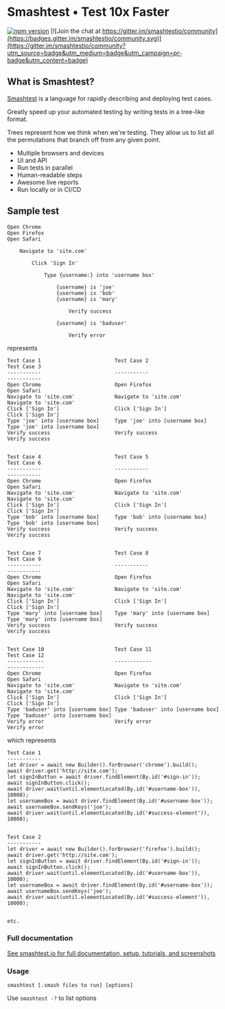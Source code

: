 # Smashtest • Test 10x Faster

[![npm version](https://badge.fury.io/js/smashtest.svg)](https://badge.fury.io/js/smashtest)
[![Join the chat at https://gitter.im/smashtestio/community](https://badges.gitter.im/smashtestio/community.svg)](https://gitter.im/smashtestio/community?utm_source=badge&utm_medium=badge&utm_campaign=pr-badge&utm_content=badge)

## What is Smashtest?

[Smashtest](https://smashtest.io) is a language for rapidly describing and deploying test cases.

Greatly speed up your automated testing by writing tests in a tree-like format.

Trees represent how we think when we're testing. They allow us to list all the permutations that branch off from any given point.

- Multiple browsers and devices
- UI and API
- Run tests in parallel
- Human-readable steps
- Awesome live reports
- Run locally or in CI/CD

## Sample test

```
Open Chrome
Open Firefox
Open Safari

    Navigate to 'site.com'

        Click 'Sign In'

            Type {username:} into 'username box'

                {username} is 'joe'
                {username} is 'bob'
                {username} is 'mary'

                    Verify success

                {username} is 'baduser'

                    Verify error
```

represents

```
Test Case 1                        Test Case 2                        Test Case 3
-----------                        -----------                        -----------
Open Chrome                        Open Firefox                       Open Safari
Navigate to 'site.com'             Navigate to 'site.com'             Navigate to 'site.com'
Click ['Sign In']                  Click ['Sign In']                  Click ['Sign In']
Type 'joe' into [username box]     Type 'joe' into [username box]     Type 'joe' into [username box]
Verify success                     Verify success                     Verify success


Test Case 4                        Test Case 5                        Test Case 6
-----------                        -----------                        -----------
Open Chrome                        Open Firefox                       Open Safari
Navigate to 'site.com'             Navigate to 'site.com'             Navigate to 'site.com'
Click ['Sign In']                  Click ['Sign In']                  Click ['Sign In']
Type 'bob' into [username box]     Type 'bob' into [username box]     Type 'bob' into [username box]
Verify success                     Verify success                     Verify success


Test Case 7                        Test Case 8                        Test Case 9
-----------                        -----------                        -----------
Open Chrome                        Open Firefox                       Open Safari
Navigate to 'site.com'             Navigate to 'site.com'             Navigate to 'site.com'
Click ['Sign In']                  Click ['Sign In']                  Click ['Sign In']
Type 'mary' into [username box]    Type 'mary' into [username box]    Type 'mary' into [username box]
Verify success                     Verify success                     Verify success


Test Case 10                       Test Case 11                       Test Case 12
------------                       ------------                       ------------
Open Chrome                        Open Firefox                       Open Safari
Navigate to 'site.com'             Navigate to 'site.com'             Navigate to 'site.com'
Click ['Sign In']                  Click ['Sign In']                  Click ['Sign In']
Type 'baduser' into [username box] Type 'baduser' into [username box] Type 'baduser' into [username box]
Verify error                       Verify error                       Verify error
```

which represents

```
Test Case 1
-----------
let driver = await new Builder().forBrowser('chrome').build();
await driver.get('http://site.com');
let signInButton = await driver.findElement(By.id('#sign-in'));
await signInButton.click();
await driver.wait(until.elementLocated(By.id('#username-box')), 10000);
let usernameBox = await driver.findElement(By.id('#username-box'));
await usernameBox.sendKeys('joe');
await driver.wait(until.elementLocated(By.id('#success-element')), 10000);


Test Case 2
-----------
let driver = await new Builder().forBrowser('firefox').build();
await driver.get('http://site.com');
let signInButton = await driver.findElement(By.id('#sign-in'));
await signInButton.click();
await driver.wait(until.elementLocated(By.id('#username-box')), 10000);
let usernameBox = await driver.findElement(By.id('#username-box'));
await usernameBox.sendKeys('joe');
await driver.wait(until.elementLocated(By.id('#success-element')), 10000);


etc.
```

### Full documentation

[See smashtest.io for full documentation, setup, tutorials, and screenshots](https://smashtest.io)

### Usage

`smashtest [.smash files to run] [options]`

Use `smashtest -?` to list options
